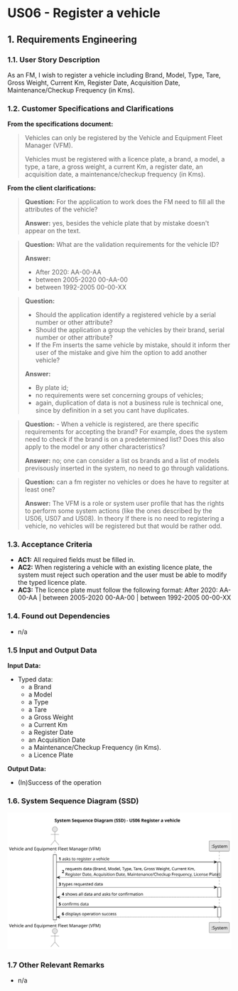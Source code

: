 # US06 - Register a vehicle


## 1. Requirements Engineering

### 1.1. User Story Description

As an FM, I wish to register a vehicle including Brand, Model, Type, Tare,
Gross Weight, Current Km, Register Date, Acquisition Date, Maintenance/Checkup Frequency (in Kms).

### 1.2. Customer Specifications and Clarifications 

**From the specifications document:**

> Vehicles can only be registered by the Vehicle and Equipment Fleet Manager (VFM).
>
> Vehicles must be registered with a licence plate, a brand, a model, a type, a tare,
a gross weight, a current Km, a register date, an acquisition date, a maintenance/checkup frequency (in Kms).

**From the client clarifications:**

> **Question:** For the application to work does the FM need to fill all the attributes of the vehicle?
>
> **Answer:** yes, besides the vehicle plate that by mistake doesn't appear on the text.

> **Question:** What are the validation requirements for the vehicle ID?
>
> **Answer:**
>- After 2020: AA-00-AA
>- between 2005-2020 00-AA-00
>- between 1992-2005 00-00-XX

> **Question:**
>- Should the application identify a registered vehicle by a serial number or other attribute?
>- Should the application a group the vehicles by their brand, serial number or other attribute?
>- If the Fm inserts the same vehicle by mistake, should it inform ther user of the mistake and give him the option to add another vehicle?
>
> **Answer:**
>- By plate id;
>- no requirements were set concerning groups of vehicles;
>- again, duplication of data is not a business rule is technical one, since by definition in a set you cant have duplicates.

> **Question:**  - When a vehicle is registered, are there specific requirements for accepting the brand? For example, does the system need to check if the brand is on a predetermined list? Does this also apply to the model or any other characteristics?
>
> **Answer:** no; one can consider a list os brands and a list of models previsously inserted in the system, no need to go through validations.

> **Question:** can a fm register no vehicles or does he have to regsiter at least one?
>
> **Answer:**
The VFM is a role or system user profile that has the rights to perform some system actions (like the ones described by the US06, US07 and US08).
In theory If there is no need to registering a vehicle, no vehicles will be registered but that would be rather odd.

### 1.3. Acceptance Criteria

* **AC1:** All required fields must be filled in.
* **AC2:** When registering a vehicle with an existing licence plate, the system must reject such operation and the user must be able to modify the typed licence plate.
* **AC3:** The licence plate must follow the following format: After 2020: AA-00-AA | 
between 2005-2020 00-AA-00 | 
between 1992-2005 00-00-XX

### 1.4. Found out Dependencies

* n/a

### 1.5 Input and Output Data

**Input Data:**

* Typed data:
    * a Brand
    * a Model 
    * a Type
    * a Tare
    * a Gross Weight
    * a Current Km
    * a Register Date
    * an Acquisition Date
    * a Maintenance/Checkup Frequency (in Kms).
    * a Licence Plate

**Output Data:**

* (In)Success of the operation

### 1.6. System Sequence Diagram (SSD)

![System Sequence Diagram - US06](svg/us006-system-sequence-diagram.svg)

### 1.7 Other Relevant Remarks

* n/a